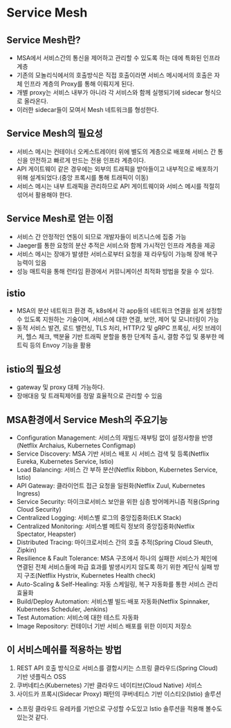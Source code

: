 # Service Mesh

## Service Mesh란?
- MSA에서 서비스간의 통신을 제어하고 관리할 수 있도록 하는 데에 특화된 인프라 계층
- 기존의 모놀리식에서의 호출방식은 직접 호출이라면 서비스 메시에서의 호출은 자체 인프라 계층의 Proxy를 통해 이뤄지게 된다.
- 개별 proxy는 서비스 내부가 아니라 각 서비스와 함께 실행되기에 sidecar 형식으로 올라온다.
- 이러한 sidecar들이 모여서 Mesh 네트워크를 형성한다.

## Service Mesh의 필요성
- 서비스 메시는 컨테이너 오케스트레이터 위에 별도의 계층으로 배포해 서비스 간 통신을 안전하고 빠르게 만드는 전용 인프라 계층이다.
- API 게이트웨이 같은 경우에는 외부의 트래픽을 받아들이고 내부적으로 배포하기 위해 설계되었다.(중앙 프록시를 통해 트래픽이 이동)
- 서비스 메시는 내부 트래픽을 관리하므로 API 게이트웨이와 서비스 메시를 적절히 섞어서 활용해야 한다.

## Service Mesh로 얻는 이점
- 서비스 간 안정적인 연동이 되므로 개발자들이 비즈니스에 집중 가능
- Jaeger를 통한 요청의 분산 추적은 서비스와 함께 가시적인 인프라 계층을 제공
- 서비스 메시는 장애가 발생한 서비스로부터 요청을 재 라우팅이 가능해 장애 복구 능력이 있음
- 성능 매트릭을 통해 런타임 환경에서 커뮤니케이션 최적화 방법을 찾을 수 있다.

## istio
- MSA의 분산 네트워크 환경 즉, k8s에서 각 app들의 네트워크 연결을 쉽게 설정할 수 있도록 지원하는 기술이며, 서비스에 대한 연결, 보안, 제어 및 모니터링이 가능
- 동적 서비스 발견, 로드 밸런싱, TLS 처리, HTTP/2 및 gRPC 프록싱, 서킷 브레이커, 헬스 체크, 백분율 기반 트래픽 분할을 통한 단계적 출시, 결함 주입 및 풍부한 메트릭 등의 Envoy 기능을 활용

## istio의 필요성
- gateway 및 proxy 대체 가능하다.
- 장애대응 및 트래픽제어를 정말 효율적으로 관리할 수 있음

## MSA환경에서 Service Mesh의 주요기능
- Configuration Management: 서비스의 재빌드·재부팅 없이 설정사항을 반영(Netflix Archaius, Kubernetes Configmap)
- Service Discovery: MSA 기반 서비스 배포 시 서비스 검색 및 등록(Netflix Eureka, Kubernetes Service, Istio)
- Load Balancing: 서비스 간 부하 분산(Netflix Ribbon, Kubernetes Service, Istio)
- API Gateway: 클라이언트 접근 요청을 일원화(Netflix Zuul, Kubernetes Ingress)
- Service Security: 마이크로서비스 보안을 위한 심층 방어메커니즘 적용(Spring Cloud Security)
- Centralized Logging: 서비스별 로그의 중앙집중화(ELK Stack)
- Centralized Monitoring: 서비스별 메트릭 정보의 중앙집중화(Netflix Spectator, Heapster)
- Distributed Tracing: 마이크로서비스 간의 호출 추적(Spring Cloud Sleuth, Zipkin)
- Resilience & Fault Tolerance: MSA 구조에서 하나의 실패한 서비스가 체인에 연결된 전체 서비스들에 파급 효과를 발생시키지 않도록 하기 위한 계단식 실패 방지 구조(Netflix Hystrix, Kubernetes Health check)
- Auto-Scaling & Self-Healing: 자동 스케일링, 복구 자동화를 통한 서비스 관리 효율화
- Build/Deploy Automation: 서비스별 빌드·배포 자동화(Netflix Spinnaker, Kubernetes Scheduler, Jenkins)
- Test Automation: 서비스에 대한 테스트 자동화
- Image Repository: 컨테이너 기반 서비스 배포를 위한 이미지 저장소

## 이 서비스메쉬를 적용하는 방법
1) REST API 호출 방식으로 서비스를 결합시키는 스프링 클라우드(Spring Cloud) 기반 넷플릭스 OSS
2) 쿠버네티스(Kubernetes) 기반 클라우드 네이티브(Cloud Native) 서비스
3) 사이드카 프록시(Sidecar Proxy) 패턴의 쿠버네티스 기반 이스티오(Istio) 솔루션
- 스프링 클라우드 유레카를 기반으로 구성할 수도있고 Istio 솔루션을 적용해 볼수도 있는것 같다.